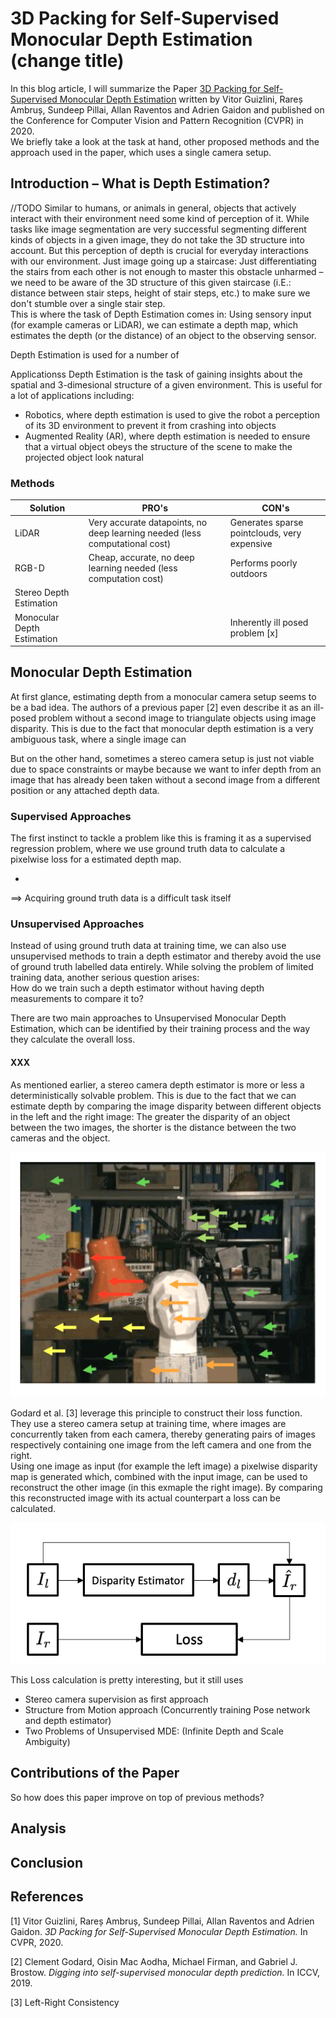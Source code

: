 # 3D Packing for Self-Supervised Monocular Depth Estimation (change title)

In this blog article, I will summarize the Paper [3D Packing for Self-Supervised Monocular Depth Estimation](https://arxiv.org/pdf/1905.02693.pdf) written by Vitor Guizlini, Rareș Ambruș, Sundeep Pillai, Allan Raventos and Adrien Gaidon and published on the Conference for Computer Vision and Pattern Recognition (CVPR) in 2020.  
We briefly take a look at the task at hand, other proposed methods and the approach used in the paper, which uses a single camera setup.

## Introduction – What is Depth Estimation?

//TODO
Similar to humans, or animals in general, objects that actively interact with their environment need some kind of perception of it. While tasks like image segmentation are very successful segmenting different kinds of objects in a given image, they do not take the 3D structure into account. But this perception of depth is crucial for everyday interactions with our environment. Just image going up a staircase: Just differentiating the stairs from each other is not enough to master this obstacle unharmed – we need to be aware of the 3D structure of this given staircase (i.E.: distance between stair steps, height of stair steps, etc.) to make sure we don't stumble over a single stair step.  
This is where the task of Depth Estimation comes in: Using sensory input (for example cameras or LiDAR), we can estimate a depth map, which estimates the depth (or the distance) of an object to the observing sensor.  

Depth Estimation is used for a number of 


Applicationss
Depth Estimation is the task of gaining insights about the spatial and 3-dimesional structure of a given environment. 
This is useful for a lot of applications including: 
* Robotics, where depth estimation is used to give the robot a perception of its 3D environment to prevent it from crashing into objects
* Augmented Reality (AR), where depth estimation is needed to ensure that a virtual object obeys the structure of the scene to make the projected object look natural



### Methods

|Solution|PRO's|CON's|
|---|---|---|
|LiDAR| Very accurate datapoints, no deep learning needed (less computational cost)| Generates sparse pointclouds, very expensive  |
|RGB-D| Cheap, accurate, no deep learning needed (less computation cost)| Performs poorly outdoors  |
|Stereo Depth Estimation| | |
|Monocular Depth Estimation||Inherently ill posed problem [x]|


## Monocular Depth Estimation
At first glance, estimating depth from a monocular camera setup seems to be a bad idea. The authors of a previous paper [2] even describe it as an ill-posed problem without a second image to triangulate objects using image disparity. This is due to the fact that monocular depth estimation is a very ambiguous task, where a single image can  

But on the other hand, sometimes a stereo camera setup is just not viable due to space constraints or maybe because we want to infer depth from an image that has already been taken without a second image from a different position or any attached depth data.


### Supervised Approaches
The first instinct to tackle a problem like this is framing it as a supervised regression problem, where we use ground truth data to calculate a pixelwise loss for a estimated depth map. 

* 

==> Acquiring ground truth data is a difficult task itself

### Unsupervised Approaches
Instead of using ground truth data at training time, we can also use unsupervised methods to train a depth estimator and thereby avoid the use of ground truth labelled data entirely. While solving the problem of limited training data, another serious question arises:  
How do we train such a depth estimator without having depth measurements to compare it to?

There are two main approaches to Unsupervised Monocular Depth Estimation, which can be identified by their training process and the way they calculate the overall loss.

#### XXX

As mentioned earlier, a stereo camera depth estimator is more or less a deterministically solvable problem. This is due to the fact that we can estimate depth by comparing the image disparity between different objects in the left and the right image: The greater the disparity of an object between the two images, the shorter is the distance between the two cameras and the object.

![](unsupervised2.png)

Godard et al. [3] leverage this principle to construct their loss function. They use a stereo camera setup at training time, where images are concurrently taken from each camera, thereby generating pairs of images respectively containing one image from the left camera and one from the right.  
Using one image as input (for example the left image) a pixelwise disparity map is generated which, combined with the input image, can be used to reconstruct the other image (in this exmaple the right image). By comparing this reconstructed image with its actual counterpart a loss can be calculated.

![](unsupervised1.png)

This Loss calculation is pretty interesting, but it still uses



* Stereo camera supervision as first approach
* Structure from Motion approach (Concurrently training Pose network and depth estimator)
* Two Problems of Unsupervised MDE: (Infinite Depth and Scale Ambiguity)



## Contributions of the Paper
So how does this paper improve on top of previous methods?

## Analysis

## Conclusion

## References
[1] Vitor Guizlini, Rareș Ambruș, Sundeep Pillai, Allan Raventos and Adrien Gaidon. *3D Packing for Self-Supervised Monocular Depth Estimation.* In CVPR, 2020.

[2] Clement Godard, Oisin Mac Aodha, Michael Firman, and Gabriel J. Brostow. *Digging into self-supervised monocular depth prediction.* In ICCV, 2019.

[3] Left-Right Consistency